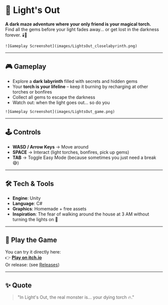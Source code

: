 # 🔦 Light's Out

**A dark maze adventure where your only friend is your magical torch.**  
Find all the gems before your light fades away… or get lost in the darkness forever. 🕯️💎  

`![Gameplay Screenshot](images/LightsOut_closelabyrinth.png)`  

---

## 🎮 Gameplay
- Explore a **dark labyrinth** filled with secrets and hidden gems  
- Your **torch is your lifeline** – keep it burning by recharging at other torches or bonfires  
- Collect all gems to escape the darkness  
- Watch out: when the light goes out… so do you  

`![Gameplay Screenshot](images/LightsOut_game.png)`  

---

## 🕹️ Controls
- **WASD / Arrow Keys** → Move around  
- **SPACE** → Interact (light torches, bonfires, pick up gems)  
- **TAB** → Toggle Easy Mode (because sometimes you just need a break 😅)  

---

## 🛠️ Tech & Tools
- **Engine**: Unity  
- **Language**: C#  
- **Graphics**: Homemade + free assets  
- **Inspiration**: The fear of walking around the house at 3 AM without turning the lights on 👻  

---

## 🚀 Play the Game
You can try it directly here:  
👉 [**Play on itch.io**](https://bafritz.itch.io/lights-out)  
Or release: (see [Releases](https://github.com/emoraru/lights-out/releases/tag/v1.01))

---

## ✨ Quote
> "In Light's Out, the real monster is… your dying torch 🔥."

